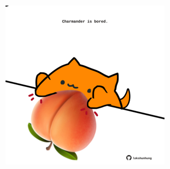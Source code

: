 <!-- built at 10/06/2023, 04:00:50 UTC -->
<p align="center">
  <img width="500" height="500" src="./ReadmeImage.svg">
</p>
